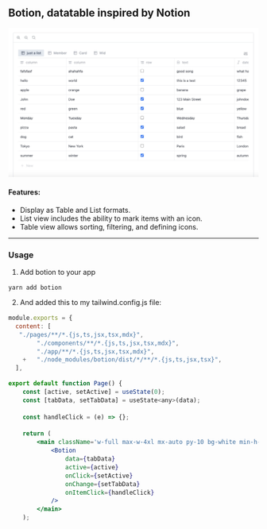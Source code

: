 ## Botion, datatable inspired by Notion

![alt text](public/screenshot.jpg "Botion")

#### Features:

- Display as Table and List formats.
- List view includes the ability to mark items with an icon.
- Table view allows sorting, filtering, and defining icons.

---

### Usage

1. Add botion to your app

```
yarn add botion
```

2. And added this to my tailwind.config.js file:

```js
module.exports = {
  content: [
   "./pages/**/*.{js,ts,jsx,tsx,mdx}",
		"./components/**/*.{js,ts,jsx,tsx,mdx}",
		"./app/**/*.{js,ts,jsx,tsx,mdx}",
	+	"./node_modules/botion/dist/*/**/*.{js,ts,jsx,tsx}",
  ],
```

```jsx
export default function Page() {
	const [active, setActive] = useState(0);
	const [tabData, setTabData] = useState<any>(data);

	const handleClick = (e) => {};

	return (
		<main className='w-full max-w-4xl mx-auto py-10 bg-white min-h-screen'>
			<Botion
				data={tabData}
				active={active}
				onClick={setActive}
				onChange={setTabData}
				onItemClick={handleClick}
			/>
		</main>
	);
```

